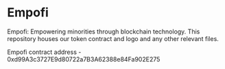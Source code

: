 # Empofi
Empofi: Empowering minorities through blockchain technology. This repository houses our token contract and logo and any other relevant files.

Empofi contract address	- 0xd99A3c3727E9d80722a7B3A62388e84Fa902E275
